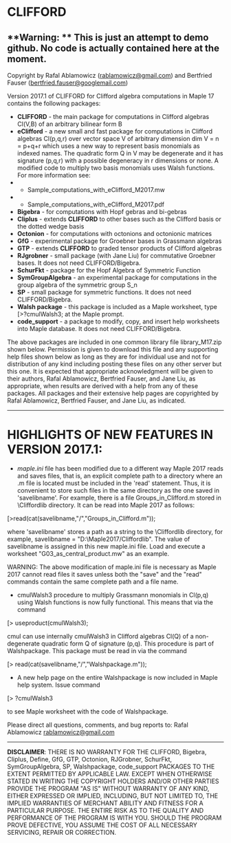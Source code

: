 # CLIFFORD

**Warning: ** This is just an attempt to demo github. No code is actually contained here at the moment.
----

Copyright by Rafal Ablamowicz (rablamowicz@gmail.com) and Bertfried Fauser (bertfried.fauser@googlemail.com)

Version 2017.1 of CLIFFORD for Clifford algebra computations in Maple 17 contains the following packages:
- **CLIFFORD** - the main package for computations in Clifford algebras Cl(V,B) of an arbitrary bilinear form B
- **eClifford** - a new small and fast package for computations in Clifford algebras Cl(p,q,r) over vector space V of arbitrary dimension dim V = n = p+q+r which uses a new way to represent basis monomials as indexed names. The quadratic form Q in V may be degenerate and it has signature (p,q,r) with a possible degeneracy in r dimensions or none. A modified code to multiply two basis monomials uses Walsh functions. For more information see:
- - Sample_computations_with_eClifford_M2017.mw
- - Sample_computations_with_eClifford_M2017.pdf
- **Bigebra** - for computations with Hopf gebras and bi-gebras
- **Cliplus** - extends **CLIFFORD** to other bases such as the Clifford basis or the dotted wedge basis
- **Octonion** - for computations with octonions and octonionic matrices
- **GfG** - experimental package for Groebner bases in Grassmann algebras
- **GTP** - extends **CLIFFORD** to graded tensor products of Clifford algebras
- **RJgrobner** - small package (with Jane Liu) for commutative Groebner bases. It does not need CLIFFORD/Bigebra.
- **SchurFkt** - package for the Hopf Algebra of Symmetric Function
- **SymGroupAlgebra** - an experimental package for computations in the group algebra of the symmetric group S_n
- **SP** - small package for symmetric functions. It does not need CLIFFORD/Bigebra.
- **Walsh package** - this package is included as a Maple worksheet, type [>?cmulWalsh3; at the Maple prompt.
- **code_support** - a package to modify, copy, and insert help worksheets into Maple database. It does not need CLIFFORD/Bigebra.

The above packages are included in one common library file library_M17.zip shown below. Permission is given to download this file and any supporting help files shown below as long as they are for individual use and not for distribution of any kind including posting these files on any other server but this one. It is expected that appropriate acknowledgment will be given to their authors, Rafal Ablamowicz, Bertfried Fauser, and Jane Liu, as appropriate, when results are derived with a help from any of these packages. All packages and their extensive help pages are copyrighted by Rafal Ablamowicz, Bertfried Fauser, and Jane Liu, as indicated.

----

# HIGHLIGHTS OF NEW FEATURES IN VERSION 2017.1:

- _maple.ini_ file has been modified due to a different way Maple 2017 reads and saves files, that is, an explicit complete path to a directory where an .m file is located must be included in the 'read' statement. Thus, it is convenient to store such files in the same directory as the one saved in 'savelibname'. For example, there is a file Groups_in_Clifford.m stored in \Cliffordlib directory. It can be read into Maple 2017 as follows:

[>read(cat(savelibname,"/","Groups_in_Clifford.m"));

where 'savelibname' stores a path as a string to the \Cliffordlib directory, for example, savelibname = "D:\Maple2017/Cliffordlib". The value of savelibname is assigned in this new maple.ini file. Load and execute a worksheet "G03_as_central_product.mw" as an example.

WARNING: The above modification of maple.ini file is necessary as Maple 2017 cannot read files it saves unless both the "save" and the "read" commands contain the same complete path and a file name.

- cmulWalsh3 procedure to multiply Grassmann monomials in Cl(p,q) using Walsh functions is now fully functional. This means that via the command 

[> useproduct(cmulWalsh3); 

cmul can use internally cmulWalsh3 in Clifford algebras Cl(Q) of a non-degenerate quadratic form Q of signature (p,q). This procedure is part of Walshpackage. This package must be read in via the command 

[> read(cat(savelibname,"/","Walshpackage.m"));

- A new help page on the entire Walshpackage is now included in Maple help system. Issue command

[> ?cmulWalsh3

to see Maple worksheet with the code of Walshpackage. 

Please direct all questions, comments, and bug reports to: Rafal Ablamowicz rablamowicz@gmail.com

---
**DISCLAIMER**: THERE IS NO WARRANTY FOR THE CLIFFORD, Bigebra, Cliplus, Define, GfG, GTP, Octonion, RJGrobner, SchurFkt, SymGroupAlgebra, SP, Walshpackage, code_support PACKAGES TO THE EXTENT PERMITTED BY APPLICABLE LAW. EXCEPT WHEN OTHERWISE STATED IN WRITING THE COPYRIGHT HOLDERS AND/OR OTHER PARTIES PROVIDE THE PROGRAM "AS IS" WITHOUT WARRANTY OF ANY KIND, EITHER EXPRESSED OR IMPLIED, INCLUDING, BUT NOT LIMITED TO, THE IMPLIED WARRANTIES OF MERCHANT ABILITY AND FITNESS FOR A PARTICULAR PURPOSE. THE ENTIRE RISK AS TO THE QUALITY AND PERFORMANCE OF THE PROGRAM IS WITH YOU. SHOULD THE PROGRAM PROVE DEFECTIVE, YOU ASSUME THE COST OF ALL NECESSARY SERVICING, REPAIR OR CORRECTION. 
